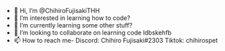 - 👋 Hi, I’m @ChihiroFujisakiTHH
- 👀 I’m interested in learning how to code?
- 🌱 I’m currently learning some other stuff?
- 💞️ I’m looking to collaborate on learning code ldbskehfb
- 📫 How to reach me- 
Discord: Chihiro Fujisaki#2303
Tiktok: chihirospet

<!---
ChihiroFujisakiTHH/ChihiroFujisakiTHH is a ✨ special ✨ repository because its `README.md` (this file) appears on your GitHub profile.
You can click the Preview link to take a look at your changes.
--->
